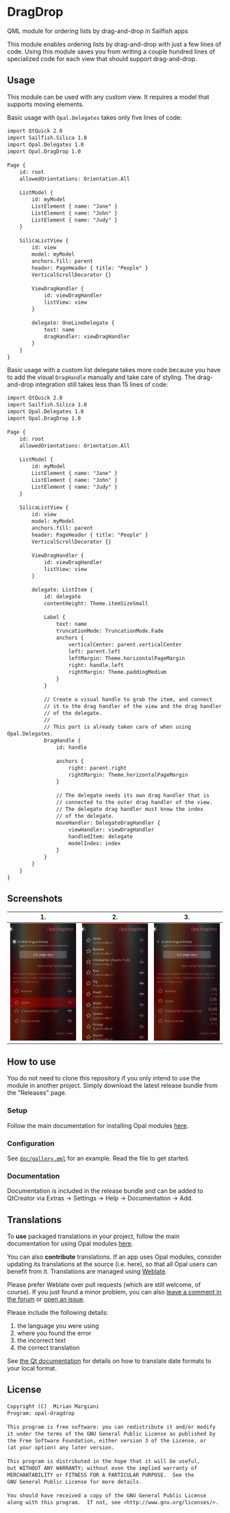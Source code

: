 <!--
SPDX-FileCopyrightText: 2023-2024 Mirian Margiani
SPDX-License-Identifier: GFDL-1.3-or-later
-->

# DragDrop

QML module for ordering lists by drag-and-drop in Sailfish apps

This module enables ordering lists by drag-and-drop with just a few lines of
code. Using this module saves you from writing a couple hundred lines of
specialized code for each view that should support drag-and-drop.


## Usage

This module can be used with any custom view. It requires a model that supports
moving elements.

Basic usage with `Opal.Delegates` takes only five lines of code:

```{qml}
import QtQuick 2.0
import Sailfish.Silica 1.0
import Opal.Delegates 1.0
import Opal.DragDrop 1.0

Page {
    id: root
    allowedOrientations: Orientation.All

    ListModel {
        id: myModel
        ListElement { name: "Jane" }
        ListElement { name: "John" }
        ListElement { name: "Judy" }
    }

    SilicaListView {
        id: view
        model: myModel
        anchors.fill: parent
        header: PageHeader { title: "People" }
        VerticalScrollDecorator {}

        ViewDragHandler {
            id: viewDragHandler
            listView: view
        }

        delegate: OneLineDelegate {
            text: name
            dragHandler: viewDragHandler
        }
    }
}
```


Basic usage with a custom list delegate takes more code because you have to
add the visual `DragHandle` manually and take care of styling. The drag-and-drop
integration still takes less than 15 lines of code:

```
import QtQuick 2.0
import Sailfish.Silica 1.0
import Opal.Delegates 1.0
import Opal.DragDrop 1.0

Page {
    id: root
    allowedOrientations: Orientation.All

    ListModel {
        id: myModel
        ListElement { name: "Jane" }
        ListElement { name: "John" }
        ListElement { name: "Judy" }
    }

    SilicaListView {
        id: view
        model: myModel
        anchors.fill: parent
        header: PageHeader { title: "People" }
        VerticalScrollDecorator {}

        ViewDragHandler {
            id: viewDragHandler
            listView: view
        }

        delegate: ListItem {
            id: delegate
            contentHeight: Theme.itemSizeSmall

            Label {
                text: name
                truncationMode: TruncationMode.Fade
                anchors {
                    verticalCenter: parent.verticalCenter
                    left: parent.left
                    leftMargin: Theme.horizontalPageMargin
                    right: handle.left
                    rightMargin: Theme.paddingMedium
                }
            }

            // Create a visual handle to grab the item, and connect
            // it to the drag handler of the view and the drag handler
            // of the delegate.
            //
            // This part is already taken care of when using Opal.Delegates.
            DragHandle {
                id: handle

                anchors {
                    right: parent.right
                    rightMargin: Theme.horizontalPageMargin
                }

                // The delegate needs its own drag handler that is
                // connected to the outer drag handler of the view.
                // The delegate drag handler must know the index
                // of the delegate.
                moveHandler: DelegateDragHandler {
                    viewHandler: viewDragHandler
                    handledItem: delegate
                    modelIndex: index
                }
            }
        }
    }
}
```

## Screenshots

| 1. | 2. | 3. |
|-|-|-|
| <img src="./doc/screenshot-01.webp" width="600" /> | <img src="./doc/screenshot-02.webp" width="600" /> | <img src="./doc/screenshot-03.webp" width="600" /> |

## How to use

You do not need to clone this repository if you only intend to use the module in
another project. Simply download the latest release bundle from the "Releases" page.

### Setup

Follow the main documentation for installing Opal modules
[here](https://github.com/Pretty-SFOS/opal/blob/main/README.md#using-opal).

### Configuration

See [`doc/gallery.qml`](doc/gallery.qml) for an example. Read the file to get
started.

### Documentation

Documentation is included in the release bundle and can be added to
QtCreator via Extras → Settings → Help → Documentation → Add.

## Translations

To **use** packaged translations in your project, follow the main documentation for
using Opal modules [here](https://github.com/Pretty-SFOS/opal#using-opal).

You can also **contribute** translations. If an app uses Opal modules, consider
updating its translations at the source (i.e. here), so that all Opal users can
benefit from it. Translations are managed using
[Weblate](https://hosted.weblate.org/projects/opal).

Please prefer Weblate over pull requests (which are still welcome, of course).
If you just found a minor problem, you can also
[leave a comment in the forum](https://forum.sailfishos.org/t/opal-qml-components-for-app-development/15801)
or [open an issue](https://github.com/Pretty-SFOS/opal/issues/new).

Please include the following details:

1. the language you were using
2. where you found the error
3. the incorrect text
4. the correct translation

See [the Qt documentation](https://doc.qt.io/qt-5/qml-qtqml-date.html#details) for
details on how to translate date formats to your local format.

## License

    Copyright (C)  Mirian Margiani
    Program: opal-dragdrop

    This program is free software: you can redistribute it and/or modify
    it under the terms of the GNU General Public License as published by
    the Free Software Foundation, either version 3 of the License, or
    (at your option) any later version.

    This program is distributed in the hope that it will be useful,
    but WITHOUT ANY WARRANTY; without even the implied warranty of
    MERCHANTABILITY or FITNESS FOR A PARTICULAR PURPOSE.  See the
    GNU General Public License for more details.

    You should have received a copy of the GNU General Public License
    along with this program.  If not, see <http://www.gnu.org/licenses/>.
